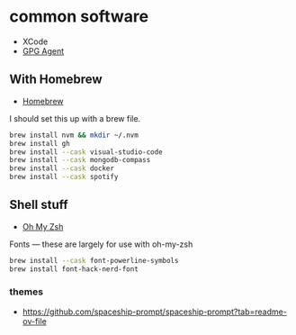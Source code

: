 # common software

- XCode
- [GPG Agent](https://gpgtools.org/)

## With Homebrew

- [Homebrew](https://brew.sh/)

I should set this up with a brew file.

```zsh
brew install nvm && mkdir ~/.nvm
brew install gh
brew install --cask visual-studio-code
brew install --cask mongodb-compass
brew install --cask docker
brew install --cask spotify
```

## Shell stuff

- [Oh My Zsh](https://ohmyz.sh/#install)

Fonts — these are largely for use with oh-my-zsh

```zsh
brew install --cask font-powerline-symbols
brew install font-hack-nerd-font
```

### themes

- https://github.com/spaceship-prompt/spaceship-prompt?tab=readme-ov-file
